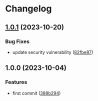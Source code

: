 # Changelog

## [1.0.1](https://github.com/ShoGinn/discordjs-mock/compare/v1.0.0...v1.0.1) (2023-10-20)


### Bug Fixes

* update security vulnerability ([82fbe87](https://github.com/ShoGinn/discordjs-mock/commit/82fbe87840c85c0e4a700bf72586c0ca71b3418e))

## 1.0.0 (2023-10-04)

### Features

- first commit ([388b294](https://github.com/ShoGinn/discordjs-mock/commit/388b2949d38d0e8c5b47aea92b4c3376685d59f3))
